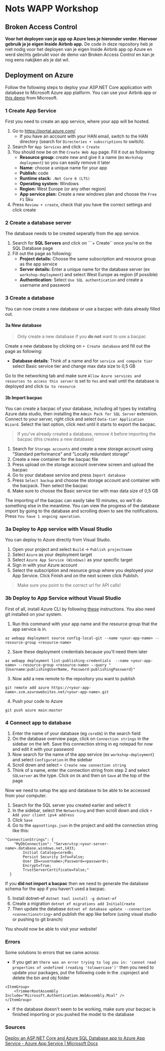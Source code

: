 # Nots WAPP Workshop

## Broken Access Control

**Voor het deployen van je app op Azure lees je hieronder verder. Hiervoor gebruik je je eigen Inside Airbnb app.** De code in deze repository heb je niet nodig voor het deployen van je eigen Inside Airbnb app op Azure en werd slechts gebruikt voor de demo van Broken Access Control en kan je nog eens nakijken als je dat wil.

## Deployment on Azure

Follow the following steps to deploy your ASP.NET Core application with database to Microsoft Azure app platform. You can use your Airbnb app or [this demo](https://github.com/Azure-Samples/msdocs-app-service-sqldb-dotnetcore/archive/refs/heads/main.zip) from Microsoft.

### 1 Create App Service

First you need to create an app service, where your app will be hosted.

1. Go to https://portal.azure.com/
	 - If you have an account with your HAN email, switch to the HAN directory (search for ``Directories + subscriptions`` to switch).
2. Search for ``App Services`` and click ``+ Create``
3. You should now be on the ``Create Web App`` page. Fill it out as following:
	- **Resource group:** create new and give it a name (ex ``Workshop deployment``) so you can easily remove it later
	- **Name:** choose a unique name for your app
	- **Publish:** code
	- **Runtime stack:** ``.Net Core 6 (LTS)``
	- **Operating system:** Windows
	- **Region:** West Europe (or any other region)
	- **App service plan:** Create a new windows plan and choose the ``Free F1`` Sku 
4. Press ``Review + create``, check that you have the correct settings and click create

### 2 Create a database server

The database needs to be created seperatly from the app service.

1. Search for **SQL Servers** and click on ```+ Create`` once you're on the SQL Database page
2. Fill out the page as following:
	- **Project details:** Choose the same subscription and resource group as the app service
	- **Server details:** Enter a unique name for the database server (ex ``workshop-deployment``) and select West Europe as region (if possible)
	- **Authentication:** Select ``Use SQL authentication`` and create a username and password

### 3 Create a database

You can now create a new database or use a bacpac with data already filled out.

#### 3a New database

 > Only create a new database if you **do not** want to use a bacpac

Create a new database by clicking on ``+ Create database`` and fill out the page as following:
 - **Database details**: Think of a name and for ``service and compute tier`` select Basic service tier and change max data size to 0,5 GB

Go to the networking tab and make sure ``Allow Azure services and resources to access this server`` is set to ``Yes`` and wait until the database is deployed and click ``Go to resource``
	
#### 3b Import bacpac

You can create a bacpac of your database, including all types by installing Azure data studio, then installing the ``Admin Pack for SQL Server`` extension. Connect to your server, right click and select ``Data-tier Application Wizard``. Select the last option, click next until it starts to export the bacpac.

> If you've already created a database, remove it before importing the bacpac (this creates a new database)

1. Search for ``Storage accounts`` and create a new storage account using "Standard performance" and "Locally redundant storage"
2. Create a new container for the bacpac file
3. Press upload on the storage account overview screen and upload the bacpac
4. Go to your database service and press ``Import database``
5. Press ``Select backup``  and choose the storage account and container with the bacpack. Then select the bacpac
6. Make sure to choose the Basic service tier with max data size of 0,5 GB

The importing of the bacpac can easily take 10 minutes, so we'll do something else in the meantime. You can view the progress of the database import by going to the database and scrolling down to see the notifications. Press ``You have 1 ongoing operation``.

### 3a Deploy to App service with Visual Studio

You can deploy to Azure directly from Visual Studio.

1. Open your project and select ``Build`` -> ``Publish projectname``
2. Select ``Azure`` as your deployment target
3. Select ``Azure App Service (Windows)`` as your specific target
4. Sign in with your Azure account
5. Select the subscription and resource group where you deployed your App Service. Click Finish and on the next screen click Publish.

 > Make sure you point to the correct url for API calls!

### 3b Deploy to App Service without Visual Studio

First of all, install Azure CLI by following [these](https://docs.microsoft.com/en-us/cli/azure/install-azure-cli#install) instructions. You also need git installed on your system.

1. Run this command with your app name and the resource group that the app service is in.

``az webapp deployment source config-local-git --name <your-app-name> --resource-group <resource-name>``

2. Save these deployment credentials because you'll need them later

``az webapp deployment list-publishing-credentials  --name <your-app-name> --resource-group <resource-name> --query "{Username:publishingUserName, Password:publishingPassword}"``

3. Now add a new remote to the repository you want to publish

``git remote add azure https://<your-app-name>.scm.azurewebsites.net/<your-app-name>.git``

4. Push your code to Azure

``git push azure main:master``

### 4 Connect app to database

1. Enter the name of your database (eg ``coreDb``) in the search field
2. On the database overview page, click on ``Connection strings`` in the sidebar on the left. Save this connection string in eg notepad for now and edit it with your password
3. Now search for the name of the app service (ex ``workshop-deployment``) and select ``Configuration`` in the sidebar
4. Scroll down and select ``+ Create new connection string``
5. Think of a name, enter the connection string from step 2 and select ``SQLserver`` as the type. Click on ``Ok`` and then on ``Save`` at the top of the page

Now we need to setup the app and database to be able to be accessed from your computer.

1. Search for the SQL server you created earlier and select it
2. In the sidebar, select the ``Networking`` and then scroll down and click ``+ Add your client ipv4 address``
3. Click ``Save``
4. Go to the ``appsettings.json`` in the project and add the connection string like this:

```
"ConnectionStrings": {
    "MyDbConnection": "Server=tcp:<your-server-name>.database.windows.net,1433;
        Initial Catalog=coredb;
        Persist Security Info=False;
        User ID=<username>;Password=<password>;
        Encrypt=True;
        TrustServerCertificate=False;"
  }
  ```
  
If you **did not import a bacpac** then we need to generate the database schema for the app if you haven't used a bacpac.

5. Install dotnet-ef ``dotnet tool install -g dotnet-ef``
6. Create a migration ``dotnet ef migrations add InitialCreate ``
7. Then update the database ``dotnet ef database update --connection <connectionstring>`` and publish the app like before (using visual studio or pushing to git branch)

You should now be able to visit your website!

### Errors

Some solutions to errors that we came across:

 - If you get an ``there was an error trying to log you in: 'cannot read properties of undefined (reading 'tolowercase')'`` then you need to update your packages, put the following code in the .csproject and delete the bin and obj folder
```
<ItemGroup>
	<TrimmerRootAssembly Include="Microsoft.Authentication.WebAssembly.Msal" />
</ItemGroup>
```
 - If the database doesn't seem to be working, make sure your bacpac is finished importing or you pushed the model to the database

### Sources

[Deploy an ASP.NET Core and Azure SQL Database app to Azure App Service - Azure App Service | Microsoft Docs](https://docs.microsoft.com/en-us/azure/app-service/tutorial-dotnetcore-sqldb-app?tabs=azure-portal%2Cvisualstudio-deploy%2Cdeploy-instructions-azure-portal%2Cazure-portal-logs%2Cazure-portal-resources)
